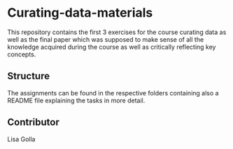 # Curating-data-materials
This repository contains the first 3 exercises for the course curating data as well as the final paper which was supposed to make sense of all the knowledge acquired during the course as well as critically reflecting key concepts. 

## Structure 
The assignments can be found in the respective folders containing also a README file explaining the tasks in more detail. 

## Contributor 
Lisa Golla 
